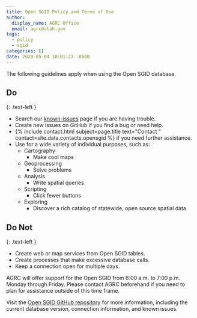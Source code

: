 ```yaml
---
title: Open SGID Policy and Terms of Use
author:
  display_name: AGRC Office
  email: agrc@utah.gov
tags:
  - policy
  - sgid
categories: []
date: 2020-05-04 10:01:27 -0500
---
```


The following guidelines apply when using the Open SGID database.

## Do
{: .text-left }

- Search our [known-issues](https://github.com/agrc/open-sgid/issues) page if you are having trouble.
- Create new issues on GitHub if you find a bug or need help.
- {% include contact.html subject=page.title text="Contact " contact=site.data.contacts.opensgid %} if you need further assistance.
- Use for a wide variety of individual purposes, such as:
  - Cartography
    - Make cool maps
  - Geoprocessing
    - Solve problems
  - Analysis
    - Write spatial queries
  - Scripting
    - Click fewer buttons
  - Exploring
    - Discover a rich catalog of statewide, open source spatial data

## Do Not
{: .text-left }

- Create web or map services from Open SGID tables.
- Create processes that make excessive database calls.
- Keep a connection open for multiple days.

AGRC will offer support for the Open SGID from 6:00 a.m. to 7:00 p.m. Monday through Friday. Please contact AGRC beforehand if you need to plan for assistance outside of this time frame.

Visit the [Open SGID GitHub repository](https://github.com/agrc/open-sgid) for more information, including the current database version, connection information, and known issues.
